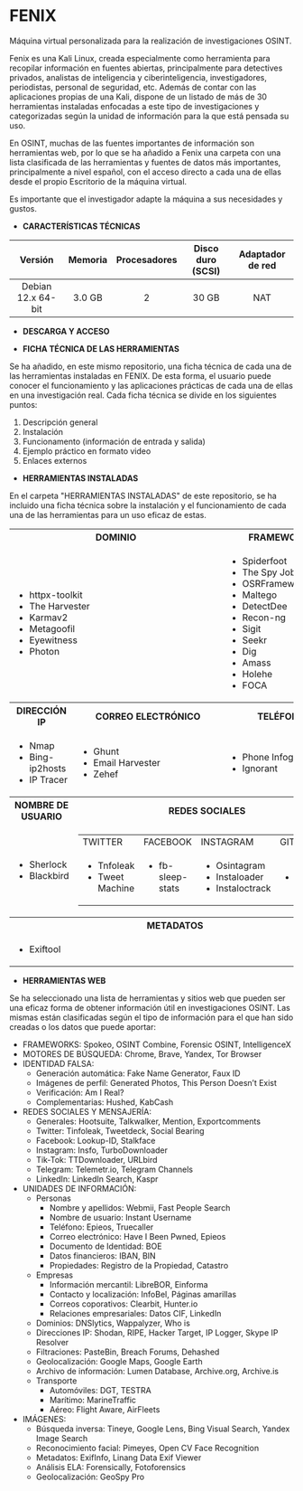 # FENIX
Máquina virtual personalizada para la realización de investigaciones OSINT.

Fenix es una Kali Linux, creada especialmente como herramienta para recopilar información en fuentes abiertas, principalmente para detectives privados, analistas de inteligencia y ciberinteligencia, investigadores, periodistas, personal de seguridad, etc. Además de contar con las aplicaciones propias de una Kali, dispone de un listado de más de 30 herramientas instaladas enfocadas a este tipo de investigaciones y categorizadas según la unidad de información para la que está pensada su uso.

En OSINT, muchas de las fuentes importantes de información son herramientas web, por lo que se ha añadido a Fenix una carpeta con una lista clasificada de las herramientas y fuentes de datos más importantes, principalmente a nivel español, con el acceso directo a cada una de ellas desde el propio Escritorio de la máquina virtual.

Es importante que el investigador adapte la máquina a sus necesidades y gustos.

- **CARACTERÍSTICAS TÉCNICAS**

| Versión            | Memoria | Procesadores | Disco duro (SCSI) | Adaptador de red |
|:------------------:|:-------:|:------------:|:------------------:|:----------------:|
| Debian 12.x 64-bit |  3.0 GB |      2       |       30 GB        |       NAT        |



- **DESCARGA Y ACCESO**








- **FICHA TÉCNICA DE LAS HERRAMIENTAS**

Se ha añadido, en este mismo repositorio, una ficha técnica de cada una de las herramientas instaladas en FENIX. De esta forma, el usuario puede conocer el funcionamiento y las aplicaciones prácticas de cada una de ellas en una investigación real. Cada ficha técnica se divide en los siguientes puntos:

   1. Descripción general
   2. Instalación
   3. Funcionamento (información de entrada y salida)
   4. Ejemplo práctico en formato video
   5. Enlaces externos
  


- **HERRAMIENTAS INSTALADAS**

En el carpeta "HERRAMIENTAS INSTALADAS" de este repositorio, se ha incluido una ficha técnica sobre la instalación y el funcionamiento de cada una de las herramientas para un uso eficaz de estas.

<table>
    <tr>
        <th colspan="2">DOMINIO</th>
        <th>FRAMEWORKS</th>
    </tr>
    <tr>
        <td colspan="2">
            <ul>
                <li>httpx-toolkit</li>
                <li>The Harvester</li>
                <li>Karmav2</li>
                <li>Metagoofil</li>
                <li>Eyewitness</li>
                <li>Photon</li>
            </ul>
        </td>
        <td>
            <ul>
                <li>Spiderfoot</li>
                <li>The Spy Job</li>
                <li>OSRFramework</li>
                <li>Maltego</li>
                <li>DetectDee</li>
                <li>Recon-ng</li>
                <li>Sigit</li>
                <li>Seekr</li>
                <li>Dig</li>
                <li>Amass</li>
                <li>Holehe</li>
                <li>FOCA</li>
            </ul>
        </td>
    </tr>
    <tr>
        <th>DIRECCIÓN IP</th>
        <th>CORREO ELECTRÓNICO</th>
        <th>TELÉFONO</th>
    </tr>
    <tr>
        <td>
            <ul>
                <li>Nmap</li>
                <li>Bing-ip2hosts</li>
                <li>IP Tracer</li>
            </ul>
        </td>
        <td>
            <ul>
                <li>Ghunt</li>
                <li>Email Harvester</li>
                <li>Zehef</li>
            </ul>
        </td>
        <td>
            <ul>
                <li>Phone Infoga</li>
                <li>Ignorant</li>
            </ul>
        </td>
    </tr>
    <tr>
        <th>NOMBRE DE USUARIO</th>
        <th colspan="2">REDES SOCIALES</th>
    </tr>
    <tr>
        <td>
            <ul>
                <li>Sherlock</li>
                <li>Blackbird</li>
            </ul>
        </td>
        <td colspan="2">
            <table>
                <tr>
                    <td>TWITTER</td>
                    <td>FACEBOOK</td>
                    <td>INSTAGRAM</td>
                    <td>GITHUB</td>
                </tr>
                <tr>
                    <td>
                        <ul>
                            <li>Tnfoleak</li>
                            <li>Tweet Machine</li>
                        </ul>
                    </td>
                    <td>
                        <ul>
                            <li>fb-sleep-stats</li>
                        </ul>
                    </td>
                    <td>
                        <ul>
                            <li>Osintagram</li>
                            <li>Instaloader</li>
                            <li>Instaloctrack</li>
                        </ul>
                    </td>
                    <td>
                        <ul>
                            <li>Gitrecon</li>
                        </ul>
                    </td>
                </tr>
            </table>
        </td>
    </tr>
    <tr>
        <th colspan="3">METADATOS</th>
    </tr>
    <tr>
        <td colspan="3">
            <ul>
                <li>Exiftool</li>
            </ul>
        </td>
    </tr>
</table>

- **HERRAMIENTAS WEB**

Se ha seleccionado una lista de herramientas y sitios web que pueden ser una eficaz forma de obtener información útil en investigaciones OSINT. Las mismas están clasificadas según el tipo de información para el que han sido creadas o los datos que puede aportar:

- FRAMEWORKS: Spokeo, OSINT Combine, Forensic OSINT, IntelligenceX
- MOTORES DE BÚSQUEDA: Chrome, Brave, Yandex, Tor Browser
- IDENTIDAD FALSA:
  - Generación automática: Fake Name Generator, Faux ID
  - Imágenes de perfil: Generated Photos, This Person Doesn’t Exist
  - Verificación: Am I Real?
  - Complementarias: Hushed, KabCash
- REDES SOCIALES Y MENSAJERÍA:
  - Generales: Hootsuite, Talkwalker, Mention, Exportcomments
  - Twitter: Tinfoleak, Tweetdeck, Social Bearing
  - Facebook: Lookup-ID, Stalkface
  - Instagram: Insfo, TurboDownloader
  - Tik-Tok: TTDownloader, URLbird
  - Telegram: Telemetr.io, Telegram Channels
  - LinkedIn: LinkedIn Search, Kaspr
- UNIDADES DE INFORMACIÓN:
  - Personas
    - Nombre y apellidos: Webmii, Fast People Search
    - Nombre de usuario: Instant Username
    - Teléfono: Epieos, Truecaller
    - Correo electrónico: Have I Been Pwned, Epieos
    - Documento de Identidad: BOE
    - Datos financieros: IBAN, BIN
    - Propiedades: Registro de la Propiedad, Catastro
  - Empresas
    - Información mercantil: LibreBOR, Einforma
    - Contacto y localización: InfoBel, Páginas amarillas
    - Correos coporativos: Clearbit, Hunter.io
    - Relaciones empresariales: Datos CIF, LinkedIn
  - Dominios: DNSlytics, Wappalyzer, Who is
  - Direcciones IP: Shodan, RIPE, Hacker Target, IP Logger, Skype IP Resolver
  - Filtraciones: PasteBin, Breach Forums, Dehashed
  - Geolocalización: Google Maps, Google Earth
  - Archivo de información: Lumen Database, Archive.org, Archive.is
  - Transporte
    - Automóviles: DGT, TESTRA
    - Marítimo: MarineTraffic
    - Aéreo: Flight Aware, AirFleets
- IMÁGENES:
  - Búsqueda inversa: Tineye, Google Lens, Bing Visual Search, Yandex Image Search
  - Reconocimiento facial: Pimeyes, Open CV Face Recognition
  - Metadatos: ExifInfo, Linang Data Exif Viewer
  - Análisis ELA: Forensically, Fotoforensics
  - Geolocalización: GeoSpy Pro

